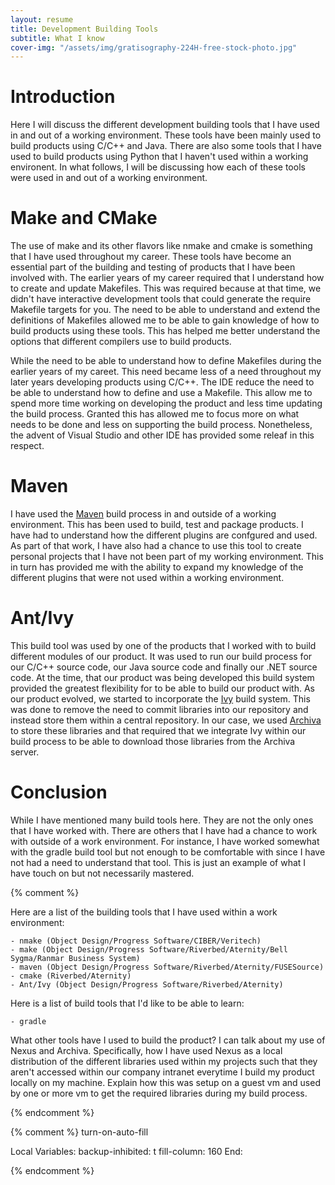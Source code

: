 ```yaml
---
layout: resume
title: Development Building Tools 
subtitle: What I know
cover-img: "/assets/img/gratisography-224H-free-stock-photo.jpg"
---
```


# Introduction

Here I will discuss the different development building tools that I have used in and out of a working environment.  These tools have been mainly used to build
products using C/C++ and Java.  There are also some tools that I have used to build products using Python that I haven't used within a working environent. In
what follows, I will be discussing how each of these tools were used in and out of a working environment.

# Make and CMake

The use of make and its other flavors like nmake and cmake is something that I have used throughout my career.  These tools have become an essential part of the
building and testing of products that I have been involved with.  The earlier years of my career required that I understand how to create and update Makefiles.
This was required because at that time, we didn't have interactive development tools that could generate the require Makefile targets for you.  The need to be
able to understand and extend the definitions of Makefiles allowed me to be able to gain knowledge of how to build products using these tools.  This has helped
me better understand the options that different compilers use to build products.

While the need to be able to understand how to define Makefiles during the earlier years of my careet.  This need became less of a need throughout my later
years developing products using C/C++.  The IDE reduce the need to be able to understand how to define and use a Makefile.  This allow me to spend more time
working on developing the product and less time updating the build process.  Granted this has allowed me to focus more on what needs to be done and less on
supporting the build process.  Nonetheless, the advent of Visual Studio and other IDE has provided some releaf in this respect.

# Maven

I have used the [Maven](https://maven.apache.org) build process in and outside of a working environment.  This has been used to build, test and package 
products.  I have had to understand how the different plugins are confgured and used.  As part of that work, I have also had a chance to use this tool
to create personal projects that I have not been part of my working environment.  This in turn has provided me with the ability to expand my knowledge
of the different plugins that were not used within a working environment.

# Ant/Ivy

This build tool was used by one of the products that I worked with to build different modules of our product.  It was used to run our build process for our
C/C++ source code, our Java source code and finally our .NET source code.  At the time, that our product was being developed this build system provided the
greatest flexibility for to be able to build our product with.  As our product evolved, we started to incorporate the [Ivy](https://ant.apache.org/ivy/) build
system.  This was done to remove the need to commit libraries into our repository and instead store them within a central repository.  In our case, we used
[Archiva](https://archiva.apache.org/) to store these libraries and that required that we integrate Ivy within our build process to be able to download those
libraries from the Archiva server.

# Conclusion

While I have mentioned many build tools here.  They are not the only ones that I have worked with.  There are others that I have had a chance to work with
outside of a work environment.   For instance, I have worked somewhat with the gradle build tool but not enough to be comfortable with since I have not had
a need to understand that tool.  This is just an example of what I have touch on but not necessarily mastered.

{% comment %}

Here are a list of the building tools that I have used within a work environment:

	- nmake (Object Design/Progress Software/CIBER/Veritech)
	- make (Object Design/Progress Software/Riverbed/Aternity/Bell Sygma/Ranmar Business System)
	- maven (Object Design/Progress Software/Riverbed/Aternity/FUSESource)
	- cmake (Riverbed/Aternity)
	- Ant/Ivy (Object Design/Progress Software/Riverbed/Aternity)

Here is a list of build tools that I'd like to be able to learn:

	- gradle

What other tools have I used to build the product?  I can talk about my use of Nexus and Archiva.
Specifically, how I have used Nexus as a local distribution of the different libraries used within
my projects such that they aren't accessed within our company intranet everytime I build my product
locally on my machine.  Explain how this was setup on a guest vm and used by one or more vm to get
the required libraries during my build process.

{% endcomment %}

{% comment %}
turn-on-auto-fill

Local Variables:
backup-inhibited: t
fill-column: 160
End:

{% endcomment %}
